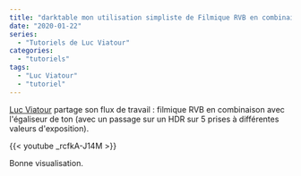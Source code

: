 ```yaml
---
title: "darktable mon utilisation simpliste de Filmique RVB en combinaison avec l'égaliseur de ton"
date: "2020-01-22"
series:
  - "Tutoriels de Luc Viatour"
categories: 
  - "tutoriels"
tags: 
  - "Luc Viatour"
  - "tutoriel"
---
```


[Luc Viatour](https://www.youtube.com/channel/UCNLc97wHCBhgENfkIDiOUPQ) partage son flux de travail  : filmique RVB en combinaison avec l'égaliseur de ton (avec un passage sur un HDR sur 5 prises à différentes valeurs d'exposition).

{{< youtube _rcfkA-J14M >}}

Bonne visualisation.
